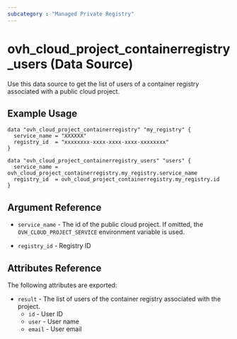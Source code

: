 ```yaml
---
subcategory : "Managed Private Registry"
---
```


# ovh_cloud_project_containerregistry_users (Data Source)

Use this data source to get the list of users of a container registry associated with a public cloud project.

## Example Usage

```hcl
data "ovh_cloud_project_containerregistry" "my_registry" {
  service_name = "XXXXXX"
  registry_id  = "xxxxxxxx-xxxx-xxxx-xxxx-xxxxxxxx"
}

data "ovh_cloud_project_containerregistry_users" "users" {
  service_name = ovh_cloud_project_containerregistry.my_registry.service_name
  registry_id  = ovh_cloud_project_containerregistry.my_registry.id
}
```

## Argument Reference


* `service_name` - The id of the public cloud project. If omitted,
    the `OVH_CLOUD_PROJECT_SERVICE` environment variable is used. 

* `registry_id` - Registry ID

## Attributes Reference

The following attributes are exported:

* `result` - The list of users of the container registry associated with the project.
   * `id` - User ID
   * `user` - User name
   * `email` - User email
